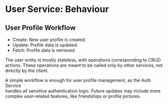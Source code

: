# User Service: Behaviour

## User Profile Workflow

- Create: New user profile is created.
- Update: Profile data is updated.
- Fetch: Profile data is retrieved.

The user entity is mostly stateless, with operations corresponding to CRUD actions.
These operations are meant to be called only by other services, not directly by the client.

A simple workflow is enough for user profile management, as the Auth Service  
handles all sensitive authentication logic.
Future updates may include more complex user-related features,
like friendships or profile pictures.